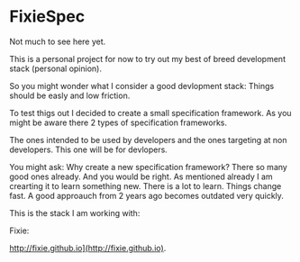 # FixieSpec

Not much to see here yet.

This is a personal project for now to try out my best of breed development stack (personal opinion).

So you might wonder what I consider a good devlopment stack:
Things should be easly and low friction.

To test thigs out I decided to create a small specification framework.
As you might be aware there 2 types of specification frameworks.

The ones intended to be used by developers and the ones targeting at non developers.
This one will be for devlopers.

You might ask: Why create a new specification framework?
There so many good ones already. And you would be right.
As mentioned already I am crearting it to learn something new.
There is a lot to learn. Things change fast. A good approauch from 2 years ago becomes outdated very quickly.

This is the stack I am working with:

Fixie:

http://fixie.github.io](http://fixie.github.io).
